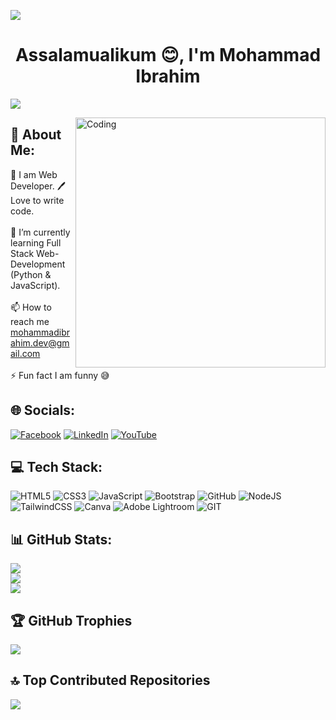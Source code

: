 
![](https://media.licdn.com/dms/image/D5616AQFb-5YSeOHoAw/profile-displaybackgroundimage-shrink_350_1400/0/1694168890147?e=1699488000&v=beta&t=sWeH0KbzJUKoAAdH5T10Afo9CgGeVsh1Ynz_ljU_gT4)
<h1 align="center">Assalamualikum 😊, I'm Mohammad Ibrahim</h1>

[![](https://visitcount.itsvg.in/api?id=IbrahimOhid&icon=0&color=11)](https://visitcount.itsvg.in)

<!-- Proudly created with GPRM ( https://gprm.itsvg.in ) -->
<img align="right" alt="Coding" width="400" src="https://user-images.githubusercontent.com/37551474/113611467-3a567d80-9657-11eb-862b-b07b4f105c6f.gif">

## 💫 About Me:
👑 I am Web Developer.  🖊️ Love to write code. <br><br> 🌱 I’m currently learning Full Stack Web-Development (Python & JavaScript).<br><br> 📫 How to reach me mohammadibrahim.dev@gmail.com <br><br>  ⚡ Fun fact I am funny 😅

## 🌐 Socials:
[![Facebook](https://img.shields.io/badge/Facebook-%231877F2.svg?logo=Facebook&logoColor=white)](https://facebook.com/https://www.facebook.com/ibrahimbhai.ohid/) [![LinkedIn](https://img.shields.io/badge/LinkedIn-%230077B5.svg?logo=linkedin&logoColor=white)](https://linkedin.com/in/https://www.linkedin.com/in/mohammad-ibrahim-ohid/) [![YouTube](https://img.shields.io/badge/YouTube-%23FF0000.svg?logo=YouTube&logoColor=white)](https://youtube.com/@https://www.youtube.com/c/ibrahimohid) 

## 💻 Tech Stack:
![HTML5](https://img.shields.io/badge/html5-%23E34F26.svg?style=flat-square&logo=html5&logoColor=white) ![CSS3](https://img.shields.io/badge/css3-%231572B6.svg?style=flat-square&logo=css3&logoColor=white) ![JavaScript](https://img.shields.io/badge/javascript-%23323330.svg?style=flat-square&logo=javascript&logoColor=%23F7DF1E) ![Bootstrap](https://img.shields.io/badge/bootstrap-%23563D7C.svg?style=flat-square&logo=bootstrap&logoColor=white) ![GitHub](https://img.shields.io/badge/GitHub-%23121011.svg?style=flat-square&logo=github&logoColor=white) ![NodeJS](https://img.shields.io/badge/node.js-6DA55F?style=flat-square&logo=node.js&logoColor=white) ![TailwindCSS](https://img.shields.io/badge/tailwindcss-%2338B2AC.svg?style=flat-square&logo=tailwind-css&logoColor=white) ![Canva](https://img.shields.io/badge/Canva-%2300C4CC.svg?style=flat-square&logo=Canva&logoColor=white) ![Adobe Lightroom](https://img.shields.io/badge/Adobe%20Lightroom-31A8FF.svg?style=flat-square&logo=Adobe%20Lightroom&logoColor=white) ![GIT](https://img.shields.io/badge/Git-fc6d26?style=flat-square&logo=git&logoColor=white)
## 📊 GitHub Stats:
![](https://github-readme-stats.vercel.app/api?username=IbrahimOhid&theme=vue&hide_border=false&include_all_commits=true&count_private=false)<br/>
![](https://github-readme-streak-stats.herokuapp.com/?user=IbrahimOhid&theme=vue&hide_border=false)<br/>
![](https://github-readme-stats.vercel.app/api/top-langs/?username=IbrahimOhid&theme=vue&hide_border=false&include_all_commits=true&count_private=false&layout=compact)

## 🏆 GitHub Trophies
![](https://github-profile-trophy.vercel.app/?username=IbrahimOhid&theme=flat&no-frame=false&no-bg=false&margin-w=4)

## 🔝 Top Contributed Repositories
![](https://github-contributor-stats.vercel.app/api?username=IbrahimOhid&limit=5&theme=oldie&combine_all_yearly_contributions=true)



